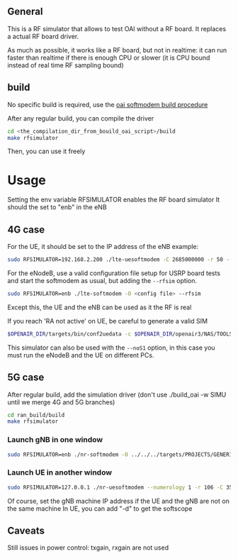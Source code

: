 ## General

This is a RF simulator that allows to test OAI without a RF board.
It replaces a actual RF board driver.

As much as possible, it works like a RF board, but not in realtime: it can run faster than realtime if there is enough CPU or slower (it is CPU bound instead of real time RF sampling bound)

## build

No specific build is required, use the [oai softmodem build procedure](../../../doc/BUILD.md)

After any regular build, you can compile the driver

```bash
cd <the_compilation_dir_from_bouild_oai_script>/build
make rfsimulator
```
Then, you can use it freely

# Usage
Setting the env variable RFSIMULATOR enables the RF board simulator
It should the set to "enb" in the eNB

## 4G case

For the UE, it should be set to the IP address of the eNB
example: 

```bash
sudo RFSIMULATOR=192.168.2.200 ./lte-uesoftmodem -C 2685000000 -r 50 --rfsim
```
For the eNodeB, use a valid configuration file setup for USRP board tests and start the softmodem as usual, but adding the `--rfsim` option.

```bash
sudo RFSIMULATOR=enb ./lte-softmodem -O <config file> --rfsim
```
Except this, the UE and the eNB can be used as it the RF is real

If you reach 'RA not active' on UE, be careful to generate a valid SIM

```bash
$OPENAIR_DIR/targets/bin/conf2uedata -c $OPENAIR_DIR/openair3/NAS/TOOLS/ue_eurecom_test_sfr.conf -o .
```
This simulator can also be used with the `--noS1` option, in this case you must run the eNodeB and the UE on different PCs. 

## 5G case

After regular build, add the simulation driver
(don't use ./build_oai -w SIMU until we merge 4G and 5G branches)

```bash
cd ran_build/build
make rfsimulator
```

### Launch gNB in one window

```bash
sudo RFSIMULATOR=enb ./nr-softmodem -O ../../../targets/PROJECTS/GENERIC-LTE-EPC/CONF/gnb.band78.tm1.106PRB.usrpn300.conf --parallel-config PARALLEL_SINGLE_THREAD
```

### Launch UE in another window

```bash
sudo RFSIMULATOR=127.0.0.1 ./nr-uesoftmodem --numerology 1 -r 106 -C 3510000000 
```

Of course, set the gNB machine IP address if the UE and the gNB are not on the same machine
In UE, you can add "-d" to get the softscope

## Caveats

Still issues in power control: txgain, rxgain are not used
